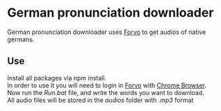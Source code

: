 # German pronunciation downloader
German pronunciation downloader uses [Forvo](https://es.forvo.com/) to get audios of native germans. 

## Use
Install all packages via npm install.  
In order to use it you will need to login in [Forvo](https://es.forvo.com/) with [Chrome Browser](https://www.google.com.mx/chrome/?brand=CHBD&gclid=CjwKCAjw_sn8BRBrEiwAnUGJDm0BMZGZiludyIX7CpSYy3y7vLS6PM2GPDtFXSZKT5Ato64_NDgPiBoCVeQQAvD_BwE&gclsrc=aw.ds).  
Now run the *Run.bat* file, and write the words you want to download.  
All audio files will be stored in the *audios* folder with *.mp3* format
